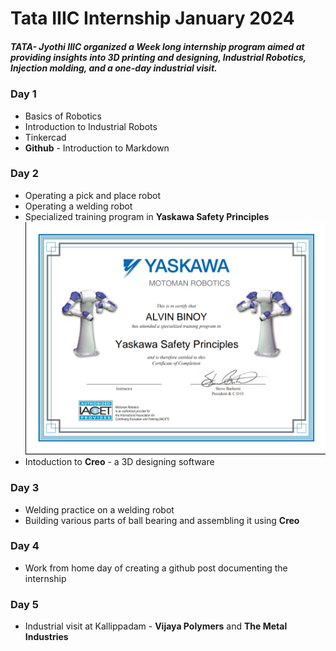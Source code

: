 # Tata IIIC Internship January 2024

##### TATA- Jyothi IIIC organized  a Week long internship program aimed at providing insights into 3D printing and designing, Industrial Robotics, Injection molding, and a one-day industrial visit.


### Day 1
   * Basics of Robotics
   * Introduction to Industrial Robots
   * Tinkercad 
   * **Github** - Introduction to Markdown
  
### Day 2
   * Operating a pick and place robot
   * Operating a welding robot
   * Specialized training program in **Yaskawa Safety Principles**
     ![certificate](SmartSelect_20240129_074245_Drive.jpg)
   * Intoduction to **Creo** - a 3D designing software

### Day 3
   * Welding practice on a welding robot
   * Building various parts of ball bearing and assembling it using **Creo**

### Day 4
   * Work from home day of creating a github post documenting the internship

### Day 5
   * Industrial visit at Kallippadam - **Vijaya Polymers** and **The Metal Industries**
